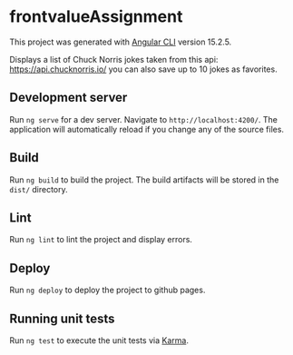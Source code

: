 # frontvalueAssignment

This project was generated with [Angular CLI](https://github.com/angular/angular-cli) version 15.2.5.

Displays a list of Chuck Norris jokes taken from this api: https://api.chucknorris.io/ you can also save up to 10 jokes as favorites.

## Development server

Run `ng serve` for a dev server. Navigate to `http://localhost:4200/`. The application will automatically reload if you change any of the source files.


## Build

Run `ng build` to build the project. The build artifacts will be stored in the `dist/` directory.

## Lint

Run `ng lint` to lint the project and display errors.

## Deploy

Run `ng deploy` to deploy the project to github pages.

## Running unit tests

Run `ng test` to execute the unit tests via [Karma](https://karma-runner.github.io).
